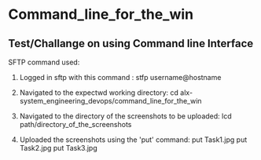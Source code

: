 # Command_line_for_the_win
## Test/Challange on using Command line Interface


SFTP command used:
1. Logged in sftp with this command : stfp username@hostname

2. Navigated to the expectwd working directory: cd alx-system_engineering_devops/command_line_for_the_win

3. Navigated to the directory of the screenshots to be uploaded: lcd path/directory_of_the_screenshots

4. Uploaded the screenshots using the 'put' command:
put Task1.jpg
put Task2.jpg
put Task3.jpg
